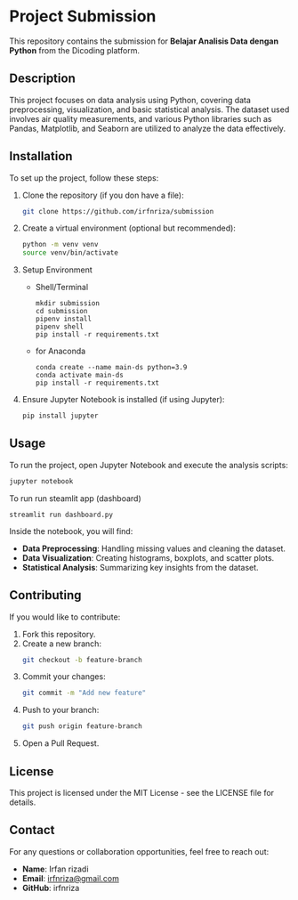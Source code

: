 # Project Submission

This repository contains the submission for **Belajar Analisis Data dengan Python** from the Dicoding platform.

## Description

This project focuses on data analysis using Python, covering data preprocessing, visualization, and basic statistical analysis. The dataset used involves air quality measurements, and various Python libraries such as Pandas, Matplotlib, and Seaborn are utilized to analyze the data effectively.

## Installation

To set up the project, follow these steps:

1. Clone the repository (if you don have a file):
   ```bash
   git clone https://github.com/irfnriza/submission
   ```

2. Create a virtual environment (optional but recommended):
   ```bash
   python -m venv venv
   source venv/bin/activate 
   ```

4. Setup Environment

   - Shell/Terminal
      ```
      mkdir submission
      cd submission
      pipenv install
      pipenv shell
      pip install -r requirements.txt
      ```
   
   - for Anaconda
      ```
      conda create --name main-ds python=3.9
      conda activate main-ds
      pip install -r requirements.txt
      ```

4. Ensure Jupyter Notebook is installed (if using Jupyter):
   ```bash
   pip install jupyter
   ```

## Usage

To run the project, open Jupyter Notebook and execute the analysis scripts:
```bash
jupyter notebook
```

To run run steamlit app (dashboard)
```
streamlit run dashboard.py
```

Inside the notebook, you will find:
- **Data Preprocessing**: Handling missing values and cleaning the dataset.
- **Data Visualization**: Creating histograms, boxplots, and scatter plots.
- **Statistical Analysis**: Summarizing key insights from the dataset.

## Contributing

If you would like to contribute:
1. Fork this repository.
2. Create a new branch:
   ```bash
   git checkout -b feature-branch
   ```
3. Commit your changes:
   ```bash
   git commit -m "Add new feature"
   ```
4. Push to your branch:
   ```bash
   git push origin feature-branch
   ```
5. Open a Pull Request.

## License

This project is licensed under the MIT License - see the LICENSE file for details.

## Contact

For any questions or collaboration opportunities, feel free to reach out:
- **Name**: Irfan rizadi
- **Email**: irfnriza@gmail.com
- **GitHub**: irfnriza


